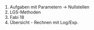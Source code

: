 1. Aufgaben mit Parametern
	-> Nullstellen
2. LGS-Methoden
3. Fabi 18
4. Übersicht - Rechnen mit Log/Exp.